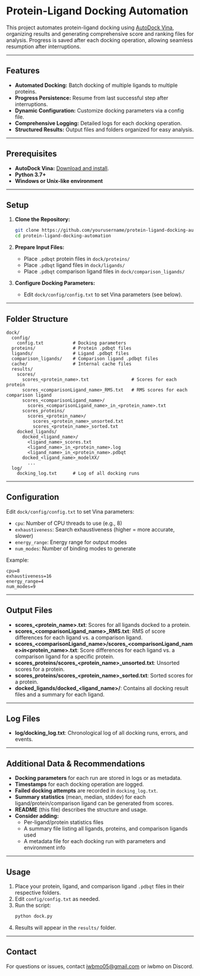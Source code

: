 # Protein-Ligand Docking Automation

This project automates protein-ligand docking using [AutoDock Vina](https://github.com/ccsb-scripps/AutoDock-Vina), organizing results and generating comprehensive score and ranking files for analysis. Progress is saved after each docking operation, allowing seamless resumption after interruptions.

---

## Features

- **Automated Docking:** Batch docking of multiple ligands to multiple proteins.
- **Progress Persistence:** Resume from last successful step after interruptions.
- **Dynamic Configuration:** Customize docking parameters via a config file.
- **Comprehensive Logging:** Detailed logs for each docking operation.
- **Structured Results:** Output files and folders organized for easy analysis.

---

## Prerequisites

- **AutoDock Vina:** [Download and install](https://github.com/ccsb-scripps/AutoDock-Vina).
- **Python 3.7+**
- **Windows or Unix-like environment**

---

## Setup

1. **Clone the Repository:**
   ```bash
   git clone https://github.com/yourusername/protein-ligand-docking-automation.git
   cd protein-ligand-docking-automation
   ```

2. **Prepare Input Files:**
   - Place `.pdbqt` protein files in `dock/proteins/`
   - Place `.pdbqt` ligand files in `dock/ligands/`
   - Place `.pdbqt` comparison ligand files in `dock/comparison_ligands/`

3. **Configure Docking Parameters:**
   - Edit `dock/config/config.txt` to set Vina parameters (see below).

---

## Folder Structure

```
dock/
  config/
    config.txt           # Docking parameters
  proteins/              # Protein .pdbqt files
  ligands/               # Ligand .pdbqt files
  comparison_ligands/    # Comparison ligand .pdbqt files
  cache/                 # Internal cache files
  results/
    scores/
      scores_<protein_name>.txt                # Scores for each protein
      scores_<comparisonLigand_name>_RMS.txt   # RMS scores for each comparison ligand
      scores_<comparisonLigand_name>/
        scores_<comparisonLigand_name>_in_<protein_name>.txt
      scores_proteins/
        scores_<protein_name>/
          scores_<protein_name>_unsorted.txt
          scores_<protein_name>_sorted.txt
    docked_ligands/
      docked_<ligand_name>/
        <ligand_name>_scores.txt
        <ligand_name>_in_<protein_name>.log
        <ligand_name>_in_<protein_name>.pdbqt
      docked_<ligand_name>_modelXX/
        ...
  log/
    docking_log.txt      # Log of all docking runs
```

---

## Configuration

Edit `dock/config/config.txt` to set Vina parameters:

- `cpu`: Number of CPU threads to use (e.g., 8)
- `exhaustiveness`: Search exhaustiveness (higher = more accurate, slower)
- `energy_range`: Energy range for output modes
- `num_modes`: Number of binding modes to generate

Example:
```
cpu=8
exhaustiveness=16
energy_range=4
num_modes=9
```

---

## Output Files

- **scores_<protein_name>.txt**: Scores for all ligands docked to a protein.
- **scores_<comparisonLigand_name>_RMS.txt**: RMS of score differences for each ligand vs. a comparison ligand.
- **scores_<comparisonLigand_name>/scores_<comparisonLigand_name>_in_<protein_name>.txt**: Score differences for each ligand vs. a comparison ligand for a specific protein.
- **scores_proteins/scores_<protein_name>_unsorted.txt**: Unsorted scores for a protein.
- **scores_proteins/scores_<protein_name>_sorted.txt**: Sorted scores for a protein.
- **docked_ligands/docked_<ligand_name>/**: Contains all docking result files and a summary for each ligand.

---

## Log Files

- **log/docking_log.txt**: Chronological log of all docking runs, errors, and events.

---

## Additional Data & Recommendations

- **Docking parameters** for each run are stored in logs or as metadata.
- **Timestamps** for each docking operation are logged.
- **Failed docking attempts** are recorded in `docking_log.txt`.
- **Summary statistics** (mean, median, stddev) for each ligand/protein/comparison ligand can be generated from scores.
- **README** (this file) describes the structure and usage.
- **Consider adding:**  
  - Per-ligand/protein statistics files  
  - A summary file listing all ligands, proteins, and comparison ligands used  
  - A metadata file for each docking run with parameters and environment info

---

## Usage

1. Place your protein, ligand, and comparison ligand `.pdbqt` files in their respective folders.
2. Edit `config/config.txt` as needed.
3. Run the script:
   ```bash
   python dock.py
   ```
4. Results will appear in the `results/` folder.

---

## Contact

For questions or issues, contact [iwbmo05@gmail.com](mailto:iwbmo05@gmail.com) or iwbmo on Discord.